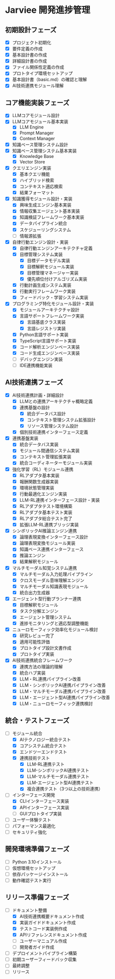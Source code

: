 # Jarviee 開発進捗管理

## 初期設計フェーズ
- [x] プロジェクト初期化
- [x] 要件定義の作成
- [x] 基本設計書の作成
- [x] 詳細設計書の作成
- [x] ファイル関係性定義の作成
- [x] プロトタイプ環境セットアップ
- [x] 基本設計書（basic.md）の確認と理解
- [x] AI技術連携モジュール理解

## コア機能実装フェーズ
- [x] LLMコアモジュール設計
- [x] LLMコアモジュール基本実装
  - [x] LLM Engine
  - [x] Prompt Manager
  - [x] Context Manager
- [x] 知識ベース管理システム設計
- [x] 知識ベース管理システム基本実装
  - [x] Knowledge Base
  - [x] Vector Store
- [x] クエリエンジン実装
  - [x] 基本クエリ機能
  - [x] ハイブリッド検索
  - [x] コンテキスト適応検索
  - [x] 結果フォーマット
- [x] 知識獲得モジュール設計・実装
  - [x] 興味生成エンジン基本実装
  - [x] 情報収集エージェント基本実装
  - [x] 知識検証フレームワーク基本実装
  - [x] データパイプライン統合
  - [x] スケジューリングシステム
  - [ ] 情報源拡張
- [x] 自律行動エンジン設計・実装
  - [x] 自律行動エンジンアーキテクチャ定義
  - [x] 目標管理システム実装
    - [x] 目標データモデル実装
    - [x] 目標解釈モジュール実装
    - [x] 目標管理マネージャー実装
    - [x] 優先順位付けアルゴリズム実装
  - [x] 行動計画生成システム実装
  - [x] 行動実行フレームワーク実装
  - [x] フィードバック・学習システム実装
- [x] プログラミング特化モジュール設計・実装
  - [x] モジュールアーキテクチャ設計
  - [x] 言語サポートフレームワーク実装
    - [x] 言語基底クラス実装
    - [x] 言語レジストリ実装
  - [x] Python言語サポート実装
  - [x] TypeScript言語サポート実装
  - [x] コード解析エンジンベース実装
  - [x] コード生成エンジンベース実装
  - [ ] デバッグエンジン実装
  - [ ] IDE連携機能実装

## AI技術連携フェーズ
- [x] AI技術連携計画・詳細設計
  - [x] LLMとの連携アーキテクチャ概略定義
  - [x] 連携基盤の設計
    - [x] 統合データバス設計
    - [x] コンテキスト管理システム拡張設計
    - [x] リソース管理システム設計
  - [x] 個別技術連携インターフェース定義
- [x] 連携基盤実装
  - [x] 統合データバス実装
  - [x] モジュール間通信システム実装
  - [x] コンテキスト管理拡張実装
  - [x] 統合コーディネーターモジュール実装
- [x] 強化学習（RL）モジュール連携
  - [x] RLアダプタ基本実装
  - [x] 報酬関数生成器実装
  - [x] 環境状態管理実装
  - [x] 行動最適化エンジン実装
  - [x] LLM-RL連携インターフェース設計・実装
  - [x] RLアダプタテスト環境構築
  - [x] RLアダプタ基本テスト実装
  - [x] RLアダプタ総合テスト完了
  - [x] 拡張LLM-RL連携ブリッジ実装
- [x] シンボリックAI推論エンジン連携
  - [x] 論理表現変換インターフェース設計
  - [x] 論理表現変換モジュール実装
  - [x] 知識ベース連携インターフェース
  - [x] 推論エンジン
  - [x] 結果解釈モジュール
- [x] マルチモーダル知覚システム連携
  - [x] マルチモーダル入力処理パイプライン
  - [x] クロスモーダル意味理解エンジン
  - [x] マルチモーダル知識表現モジュール
  - [x] 統合出力生成器
- [x] エージェント型行動プランナー連携
  - [x] 目標解釈モジュール
  - [x] タスク分解エンジン
  - [x] エージェント管理システム
  - [x] 進捗モニタリングと適応型調整機能
- [x] ニューロモーフィック効率化モジュール検討
  - [x] 研究レビュー完了
  - [x] 適用可能性評価
  - [x] プロトタイプ設計文書作成
  - [x] プロトタイプ実装
- [x] AI技術連携統合フレームワーク
  - [x] 連携方法の理論的理解
  - [x] 統合ハブ実装
  - [x] LLM・RL連携パイプライン改善
  - [x] LLM・シンボリックAI連携パイプライン改善
  - [x] LLM・マルチモーダル連携パイプライン改善
  - [x] LLM・エージェント型AI連携パイプライン改善
  - [x] LLM・ニューロモーフィック連携検討

## 統合・テストフェーズ
- [ ] モジュール統合
  - [x] AIテクノロジー統合テスト
  - [x] コアシステム統合テスト
  - [x] エンドツーエンドテスト
  - [x] 連携技術テスト
    - [x] LLM-RL連携テスト
    - [x] LLM-シンボリックAI連携テスト
    - [x] LLM-マルチモーダル連携テスト
    - [x] LLM-エージェント型AI連携テスト
    - [x] 複合連携テスト（3つ以上の技術連携）
- [ ] インターフェース開発
  - [x] CLIインターフェース実装
  - [x] APIインターフェース実装
  - [ ] GUIプロトタイプ実装
- [ ] ユーザー体験テスト
- [ ] パフォーマンス最適化
- [ ] セキュリティ強化

## 開発環境準備フェーズ
- [ ] Python 3.10インストール
- [ ] 仮想環境セットアップ
- [ ] 依存パッケージインストール
- [ ] 動作確認テスト実行

## リリース準備フェーズ
- [ ] ドキュメント整備
  - [x] AI技術連携概要ドキュメント作成
  - [x] 実装ガイドドキュメント作成
  - [x] テストコード実装例作成
  - [x] APIリファレンスドキュメント作成
  - [ ] ユーザーマニュアル作成
  - [ ] 開発者ガイド作成
- [ ] デプロイメントパイプライン構築
- [ ] 初期ユーザーフィードバック収集
- [ ] 最終調整
- [ ] リリース